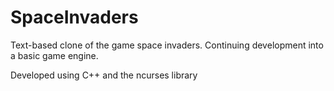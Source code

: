 # SpaceInvaders
Text-based clone of the game space invaders. Continuing development into a basic game engine.

Developed using C++ and the ncurses library
